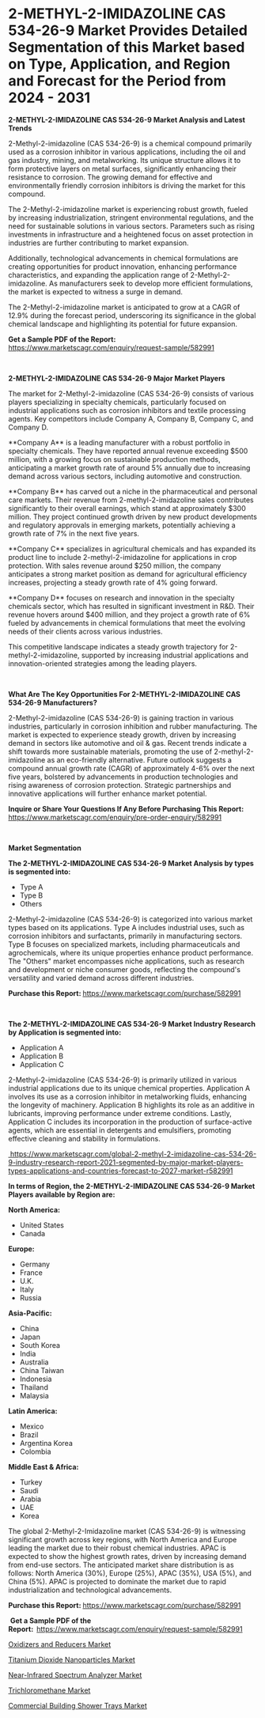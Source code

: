 <p><h1>2-METHYL-2-IMIDAZOLINE CAS 534-26-9 Market Provides Detailed Segmentation of this Market based on Type, Application, and Region and Forecast for the Period from 2024 - 2031</h1></p><p><strong>2-METHYL-2-IMIDAZOLINE CAS 534-26-9 Market Analysis and Latest Trends</strong></p>
<p><p>2-Methyl-2-imidazoline (CAS 534-26-9) is a chemical compound primarily used as a corrosion inhibitor in various applications, including the oil and gas industry, mining, and metalworking. Its unique structure allows it to form protective layers on metal surfaces, significantly enhancing their resistance to corrosion. The growing demand for effective and environmentally friendly corrosion inhibitors is driving the market for this compound.</p><p>The 2-Methyl-2-imidazoline market is experiencing robust growth, fueled by increasing industrialization, stringent environmental regulations, and the need for sustainable solutions in various sectors. Parameters such as rising investments in infrastructure and a heightened focus on asset protection in industries are further contributing to market expansion. </p><p>Additionally, technological advancements in chemical formulations are creating opportunities for product innovation, enhancing performance characteristics, and expanding the application range of 2-Methyl-2-imidazoline. As manufacturers seek to develop more efficient formulations, the market is expected to witness a surge in demand.</p><p>The 2-Methyl-2-imidazoline market is anticipated to grow at a CAGR of 12.9% during the forecast period, underscoring its significance in the global chemical landscape and highlighting its potential for future expansion.</p></p>
<p><strong>Get a Sample PDF of the Report:&nbsp;</strong> <a href="https://www.marketscagr.com/enquiry/request-sample/582991?utm_campaign=1261&utm_medium=2&utm_source=Github&utm_content=ia&utm_term=27092024&utm_id=2-methyl-2-imidazoline-cas-534-26-9">https://www.marketscagr.com/enquiry/request-sample/582991</a></p>
<p>&nbsp;</p>
<p><strong>2-METHYL-2-IMIDAZOLINE CAS 534-26-9 Major Market Players</strong></p>
<p><p>The market for 2-Methyl-2-imidazoline (CAS 534-26-9) consists of various players specializing in specialty chemicals, particularly focused on industrial applications such as corrosion inhibitors and textile processing agents. Key competitors include Company A, Company B, Company C, and Company D.</p><p>**Company A** is a leading manufacturer with a robust portfolio in specialty chemicals. They have reported annual revenue exceeding $500 million, with a growing focus on sustainable production methods, anticipating a market growth rate of around 5% annually due to increasing demand across various sectors, including automotive and construction.</p><p>**Company B** has carved out a niche in the pharmaceutical and personal care markets. Their revenue from 2-methyl-2-imidazoline sales contributes significantly to their overall earnings, which stand at approximately $300 million. They project continued growth driven by new product developments and regulatory approvals in emerging markets, potentially achieving a growth rate of 7% in the next five years.</p><p>**Company C** specializes in agricultural chemicals and has expanded its product line to include 2-methyl-2-imidazoline for applications in crop protection. With sales revenue around $250 million, the company anticipates a strong market position as demand for agricultural efficiency increases, projecting a steady growth rate of 4% going forward.</p><p>**Company D** focuses on research and innovation in the specialty chemicals sector, which has resulted in significant investment in R&D. Their revenue hovers around $400 million, and they project a growth rate of 6% fueled by advancements in chemical formulations that meet the evolving needs of their clients across various industries.</p><p>This competitive landscape indicates a steady growth trajectory for 2-methyl-2-imidazoline, supported by increasing industrial applications and innovation-oriented strategies among the leading players.</p></p>
<p>&nbsp;</p>
<p><strong>What Are The Key Opportunities For 2-METHYL-2-IMIDAZOLINE CAS 534-26-9 Manufacturers?</strong></p>
<p><p>2-Methyl-2-imidazoline (CAS 534-26-9) is gaining traction in various industries, particularly in corrosion inhibition and rubber manufacturing. The market is expected to experience steady growth, driven by increasing demand in sectors like automotive and oil & gas. Recent trends indicate a shift towards more sustainable materials, promoting the use of 2-methyl-2-imidazoline as an eco-friendly alternative. Future outlook suggests a compound annual growth rate (CAGR) of approximately 4-6% over the next five years, bolstered by advancements in production technologies and rising awareness of corrosion protection. Strategic partnerships and innovative applications will further enhance market potential.</p></p>
<p><strong>Inquire or Share Your Questions If Any Before Purchasing This Report:</strong> <a href="https://www.marketscagr.com/enquiry/pre-order-enquiry/582991?utm_campaign=1261&utm_medium=2&utm_source=Github&utm_content=ia&utm_term=27092024&utm_id=2-methyl-2-imidazoline-cas-534-26-9">https://www.marketscagr.com/enquiry/pre-order-enquiry/582991</a></p>
<p>&nbsp;</p>
<p><strong>Market Segmentation</strong></p>
<p><strong>The 2-METHYL-2-IMIDAZOLINE CAS 534-26-9 Market Analysis by types is segmented into:</strong></p>
<p><ul><li>Type A</li><li>Type B</li><li>Others</li></ul></p>
<p><p>2-Methyl-2-imidazoline (CAS 534-26-9) is categorized into various market types based on its applications. Type A includes industrial uses, such as corrosion inhibitors and surfactants, primarily in manufacturing sectors. Type B focuses on specialized markets, including pharmaceuticals and agrochemicals, where its unique properties enhance product performance. The "Others" market encompasses niche applications, such as research and development or niche consumer goods, reflecting the compound's versatility and varied demand across different industries.</p></p>
<p><strong>Purchase this Report:&nbsp;</strong><a href="https://www.marketscagr.com/purchase/582991?utm_campaign=1261&utm_medium=2&utm_source=Github&utm_content=ia&utm_term=27092024&utm_id=2-methyl-2-imidazoline-cas-534-26-9">https://www.marketscagr.com/purchase/582991</a></p>
<p>&nbsp;</p>
<p><strong>The 2-METHYL-2-IMIDAZOLINE CAS 534-26-9 Market Industry Research by Application is segmented into:</strong></p>
<p><ul><li>Application A</li><li>Application B</li><li>Application C</li></ul></p>
<p><p>2-Methyl-2-imidazoline (CAS 534-26-9) is primarily utilized in various industrial applications due to its unique chemical properties. Application A involves its use as a corrosion inhibitor in metalworking fluids, enhancing the longevity of machinery. Application B highlights its role as an additive in lubricants, improving performance under extreme conditions. Lastly, Application C includes its incorporation in the production of surface-active agents, which are essential in detergents and emulsifiers, promoting effective cleaning and stability in formulations.</p></p>
<p><a href="https://www.marketscagr.com/global-2-methyl-2-imidazoline-cas-534-26-9-industry-research-report-2021-segmented-by-major-market-players-types-applications-and-countries-forecast-to-2027-market-r582991?utm_campaign=1261&utm_medium=2&utm_source=Github&utm_content=ia&utm_term=27092024&utm_id=2-methyl-2-imidazoline-cas-534-26-9">&nbsp;https://www.marketscagr.com/global-2-methyl-2-imidazoline-cas-534-26-9-industry-research-report-2021-segmented-by-major-market-players-types-applications-and-countries-forecast-to-2027-market-r582991</a></p>
<p><strong>In terms of Region, the 2-METHYL-2-IMIDAZOLINE CAS 534-26-9 Market Players available by Region are:</strong></p>
<p>
    <p> <strong> North America: </strong>
        <ul>
            <li>United States</li>
            <li>Canada</li>
        </ul>
        </p> 
    <p> <strong> Europe: </strong>
        <ul>
            <li>Germany</li>
            <li>France</li>
            <li>U.K.</li>
            <li>Italy</li>
            <li>Russia</li>
        </ul>
        </p> 
    <p> <strong> Asia-Pacific: </strong>
        <ul>
            <li>China</li>
            <li>Japan</li>
            <li>South Korea</li>
            <li>India</li>
            <li>Australia</li>
            <li>China Taiwan</li>
            <li>Indonesia</li>
            <li>Thailand</li>
            <li>Malaysia</li>
        </ul>
        </p> 
    <p> <strong> Latin America: </strong>
        <ul>
            <li>Mexico</li>
            <li>Brazil</li>
            <li>Argentina Korea</li>
            <li>Colombia</li>
        </ul>
        </p> 
    <p> <strong> Middle East & Africa: </strong>
        <ul>
            <li>Turkey</li>
            <li>Saudi</li>
            <li>Arabia</li>
            <li>UAE</li>
            <li>Korea</li>
        </ul>
    </p>
    </p>
<p><p>The global 2-Methyl-2-Imidazoline market (CAS 534-26-9) is witnessing significant growth across key regions, with North America and Europe leading the market due to their robust chemical industries. APAC is expected to show the highest growth rates, driven by increasing demand from end-use sectors. The anticipated market share distribution is as follows: North America (30%), Europe (25%), APAC (35%), USA (5%), and China (5%). APAC is projected to dominate the market due to rapid industrialization and technological advancements.</p></p>
<p><strong>Purchase this Report: </strong><a href="https://www.marketscagr.com/purchase/582991?utm_campaign=1261&utm_medium=2&utm_source=Github&utm_content=ia&utm_term=27092024&utm_id=2-methyl-2-imidazoline-cas-534-26-9">https://www.marketscagr.com/purchase/582991</a></p>
<p>&nbsp;<strong>Get a Sample PDF of the Report:&nbsp;&nbsp;</strong><a href="https://www.marketscagr.com/enquiry/request-sample/582991?utm_campaign=1261&utm_medium=2&utm_source=Github&utm_content=ia&utm_term=27092024&utm_id=2-methyl-2-imidazoline-cas-534-26-9">https://www.marketscagr.com/enquiry/request-sample/582991</a></p>
<p><strong></strong></p>
<p><p><a href="https://www.linkedin.com/pulse/how-oxidizers-reducers-market-changing-from-2024-2031-kantelligence-qhprf?utm_campaign=1261&utm_medium=2&utm_source=Github&utm_content=ia&utm_term=27092024&utm_id=2-methyl-2-imidazoline-cas-534-26-9">Oxidizers and Reducers Market</a></p><p><a href="https://www.linkedin.com/pulse/how-regions-adapting-titanium-dioxide-nanoparticles-market-global-t2rif?utm_campaign=1261&utm_medium=2&utm_source=Github&utm_content=ia&utm_term=27092024&utm_id=2-methyl-2-imidazoline-cas-534-26-9">Titanium Dioxide Nanoparticles Market</a></p><p><a href="https://issuu.com/reportprime-2/docs/near-infrared-spectrum-analyzer-mar_5ca2a9c7cbc4e5?utm_campaign=1261&utm_medium=2&utm_source=Github&utm_content=ia&utm_term=27092024&utm_id=2-methyl-2-imidazoline-cas-534-26-9">Near-Infrared Spectrum Analyzer Market</a></p><p><a href="https://www.linkedin.com/pulse/trichloromethane-industry-analysis-report-its-market-size-share-wji5f?utm_campaign=1261&utm_medium=2&utm_source=Github&utm_content=ia&utm_term=27092024&utm_id=2-methyl-2-imidazoline-cas-534-26-9">Trichloromethane Market</a></p><p><a href="https://issuu.com/reportprime-2/docs/commercial-building-shower-trays-ma_c859e154fa783c?utm_campaign=1261&utm_medium=2&utm_source=Github&utm_content=ia&utm_term=27092024&utm_id=2-methyl-2-imidazoline-cas-534-26-9">Commercial Building Shower Trays Market</a></p></p>